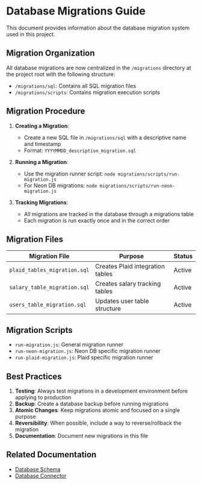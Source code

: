 # Database Migrations Guide

This document provides information about the database migration system used in this project.

## Migration Organization

All database migrations are now centralized in the `/migrations` directory at the project root with the following structure:

- `/migrations/sql`: Contains all SQL migration files
- `/migrations/scripts`: Contains migration execution scripts

## Migration Procedure

1. **Creating a Migration**:
   - Create a new SQL file in `/migrations/sql` with a descriptive name and timestamp
   - Format: `YYYYMMDD_description_migration.sql`

2. **Running a Migration**:
   - Use the migration runner script: `node migrations/scripts/run-migration.js`
   - For Neon DB migrations: `node migrations/scripts/run-neon-migration.js`

3. **Tracking Migrations**:
   - All migrations are tracked in the database through a migrations table
   - Each migration is run exactly once and in the correct order

## Migration Files

| Migration File | Purpose | Status |
|----------------|---------|--------|
| `plaid_tables_migration.sql` | Creates Plaid integration tables | Active |
| `salary_table_migration.sql` | Creates salary tracking tables | Active |
| `users_table_migration.sql` | Updates user table structure | Active |

## Migration Scripts

- `run-migration.js`: General migration runner
- `run-neon-migration.js`: Neon DB specific migration runner
- `run-plaid-migration.js`: Plaid specific migration runner

## Best Practices

1. **Testing**: Always test migrations in a development environment before applying to production
2. **Backup**: Create a database backup before running migrations
3. **Atomic Changes**: Keep migrations atomic and focused on a single purpose
4. **Reversibility**: When possible, include a way to reverse/rollback the migration
5. **Documentation**: Document new migrations in this file

## Related Documentation

- [Database Schema](../DATABASE-SCHEMA.md)
- [Database Connector](../database-connector.md)

